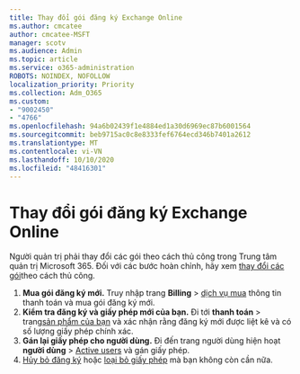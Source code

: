 ```yaml
---
title: Thay đổi gói đăng ký Exchange Online
ms.author: cmcatee
author: cmcatee-MSFT
manager: scotv
ms.audience: Admin
ms.topic: article
ms.service: o365-administration
ROBOTS: NOINDEX, NOFOLLOW
localization_priority: Priority
ms.collection: Adm_O365
ms.custom:
- "9002450"
- "4766"
ms.openlocfilehash: 94a6b02439f1e4884ed1a30d6969ec87b6001564
ms.sourcegitcommit: beb9715ac0c8e8333fef6764ecd346b7401a2612
ms.translationtype: MT
ms.contentlocale: vi-VN
ms.lasthandoff: 10/10/2020
ms.locfileid: "48416301"
---
```

# <a name="change-exchange-online-plans"></a>Thay đổi gói đăng ký Exchange Online

Người quản trị phải thay đổi các gói theo cách thủ công trong Trung tâm quản trị Microsoft 365. Đối với các bước hoàn chỉnh, hãy xem [thay đổi các gói](https://docs.microsoft.com/microsoft-365/commerce/subscriptions/change-plans-manually)theo cách thủ công.

1. **Mua gói đăng ký mới.** Truy nhập trang **Billing**  >  [dịch vụ mua](https://go.microsoft.com/fwlink/p/?linkid=868433) thông tin thanh toán và mua gói đăng ký mới.
2. **Kiểm tra đăng ký và giấy phép mới của bạn.** Đi tới **thanh toán**  >  trang[sản phẩm của bạn](https://go.microsoft.com/fwlink/p/?linkid=842054) và xác nhận rằng đăng ký mới được liệt kê và có số lượng giấy phép chính xác.
3. **Gán lại giấy phép cho người dùng.** Đi đến trang người dùng hiện hoạt **người dùng**  >  [Active users](https://go.microsoft.com/fwlink/p/?linkid=834822) và gán giấy phép.
4. [Hủy bỏ đăng ký](https://docs.microsoft.com/microsoft-365/commerce/subscriptions/cancel-your-subscription) hoặc [loại bỏ giấy phép](https://docs.microsoft.com/microsoft-365/commerce/licenses/buy-licenses) mà bạn không còn cần nữa.